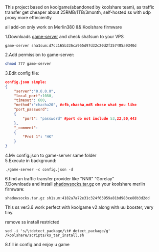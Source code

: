 This project based on koolgame(abandoned by koolshare team), as traffic transfer get cheaper about 25RMB/1TB/3month, self-hosted ss with udp proxy more effinciently  

all add-on only work on Merlin380 && Koolshare firmware
  
1.Downloads [game-server](https://dl.falsemeet.pro/Share/game-server)  and check sha1sum to your VPS  
```shasum
game-server sha1sum:d7cc165b336ca955d97d32c20d2f357405a9340d
```
2.Add permission to game-server:  
```bash
chmod 777 game-server
```
3.Edit config file:   
```Json
config.json simple:
{
    "server":"0.0.0.0",
    "local_port":1080,
    "timeout": 600,
    "method":"chacha20", #cfb,chacha,md5 chose what you like
    "port_password":
    {
        "port": "password" #port do not include 53,22,80,443
    },
    "_comment":
    {
        "Prot 1": "HK"
    }
}
```
  
4.Mv config.json to game-server same folder  
5.Execute in background:
```
./game-server -c config.json -d
``` 
6.find an traffic transfer provider like "NNR" "Gorelay"  
7.Downloads and install [shadowsocks.tar.gz](https://dl.falsemeet.pro/Share/shadowsocks.tar.gz) on your koolshare merlin firmware:    
```
shadowsocks.tar.gz sh1sum:4182a7a72e31c324f63959a81bd983ce80b3d2dd
```
This ss ver3.6 work perfect with koolgame v2 along with uu booster, very tiny.  
  
remove ss install restricted  
```
sed -i 's/\tdetect_package/\t# detect_package/g' /koolshare/scripts/ks_tar_install.sh 
```

8.fill in config and enjoy u game  
